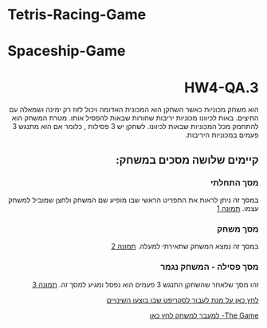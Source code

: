 # Tetris-Racing-Game


# Spaceship-Game

<div dir="rtl" lang="he">

# HW4-QA.3
 
הוא משחק מכוניות כאשר השחקן הוא המכונית האדומה ויכול לזוז רק ימינה ושמאלה עם החיצים.
באות לכיוונו מכוניות יריבות שחורות שבאות להפסיל אותו.
מטרת המשחק הוא להתחמק מכל המכוניות שבאות לכיוונו.
לשחקן יש 3 פסילות , כלומר אם הוא מתנגש 3 פעמים במכוניות היריבות.
  
## קיימים שלושה מסכים במשחק:
### מסך התחלתי
 במסך זה ניתן לראות את התפריט הראשי שבו מופיע שם המשחק ולחצן שמוביל למשחק עצמו.
  [תמונה 1](https://github.com/S-K-Game/HW3-QB.3/blob/master/Assets/move2.cs)
  
### מסך משחק
 במסך זה נמצא המשחק שתאירתי למעלה.
  [תמונה 2](https://github.com/S-K-Game/HW3-QB.3/blob/master/Assets/move2.cs)

### מסך פסילה - המשחק נגמר
 זהו מסך שלאחר שהשחקן התנגש 3 פעמים הוא נפסל ומגיע למסך זה.
  [תמונה 3](https://github.com/S-K-Game/HW3-QB.3/blob/master/Assets/move2.cs)


 
[לחץ כאן על מנת לעבור לסקריפט שבו בוצעו השינויים](https://github.com/S-K-Game/HW3-QB.3/blob/master/Assets/move2.cs) 

 
 
 [The Game- למעבר למשחק לחץ כאן](https://s-k-games.itch.io/two-cameras-game)
 
 



</div>
